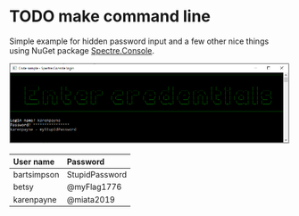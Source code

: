 ﻿# TODO make command line

Simple example for hidden password input and a few other nice things using NuGet package [Spectre.Console](https://www.nuget.org/packages/Spectre.Console/0.44.1-preview.0.13).

![Console Log In](assets/ConsoleLogIn.png)

| User name        |   Password    
|:------------- |:-------------
|  bartsimpson| StupidPassword 
| betsy | @myFlag1776 
|  karenpayne| @miata2019 